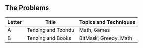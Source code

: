 ## The Problems

|  Letter | Title                     | Topics and Techniques                          |
|---------|---------------------------|-----------------------------|
|  A | Tenzing and Tzondu              | Math, Games                        |
|  B | Tenzing and Books                 |BitMask, Greedy, Math                        |

